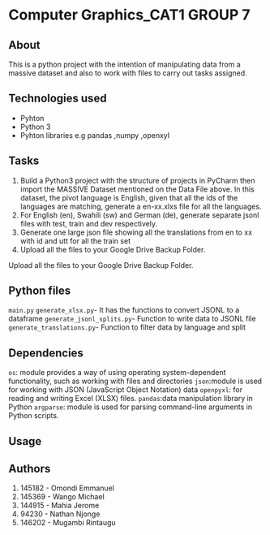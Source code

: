 # Computer Graphics_CAT1 GROUP 7
## About 
This is a python project with the intention of manipulating data from a massive dataset and also to work with files to carry out tasks assigned. 
## Technologies used
- Pyhton
- Python 3 
- Pyhton libraries e.g pandas ,numpy ,openxyl

## Tasks 
1. Build a Python3 project with the structure of projects in PyCharm then import the MASSIVE Dataset mentioned on the Data File above. 
In this dataset, the pivot language is English, given that all the ids of the languages are matching, generate a en-xx.xlxs file for all the languages.
1. For English (en), Swahili (sw) and German (de), generate separate jsonl files with test, train and dev respectively. 
1. Generate one large json file showing all the translations from en to xx with id and utt for all the train set
1. Upload all the files to your Google Drive Backup Folder. 

Upload all the files to your Google Drive Backup Folder. 

## Python files
`main.py`
`generate_xlsx.py`- It has the functions to convert JSONL to a dataframe
`generate_jsonl_splits.py`- Function to write data to JSONL file
`generate_translations.py`- Function to filter data by language and split 

## Dependencies
`os`: module provides a way of using operating system-dependent functionality, such as working with files and directories 
`json`:module is used for working with JSON (JavaScript Object Notation) data
`openpyxl`: for reading and writing Excel (XLSX) files.
`pandas`:data manipulation library in Python
`argparse`: module is used for parsing command-line arguments in Python scripts.

## Usage


## Authors
1. 145182 - Omondi Emmanuel
1. 145369 - Wango Michael
1. 144915 - Mahia Jerome
1. 94230 - Nathan Njonge
1. 146202 - Mugambi Rintaugu
